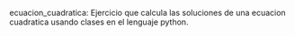 ecuacion_cuadratica: Ejercicio que calcula las soluciones de una ecuacion cuadratica usando clases en el lenguaje python.

